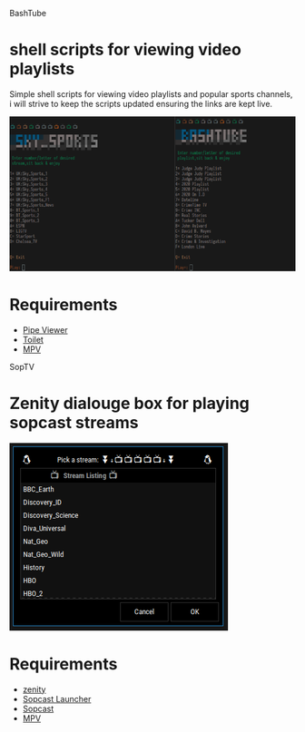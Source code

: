BashTube

shell scripts for viewing video playlists
==============================  
Simple shell scripts for viewing video playlists and popular sports channels, i will strive to keep the scripts updated ensuring the links are kept live.

![screenshot](/screenshot.png)


Requirements
==============================  
* [Pipe Viewer](http://www.ivarch.com/programs/pv.shtml)
* [Toilet](http://caca.zoy.org/wiki/toilet)
* [MPV](https://mpv.io)

SopTV

Zenity dialouge box for playing sopcast streams
============================== 

![soptv](/soptv.png)

Requirements
==============================  
* [zenity](https://help.gnome.org/users/zenity/stable/index.html.en)
* [Sopcast Launcher](https://github.com/jonian/sopcast-launcher)
* [Sopcast](http://www.sopcast.com/)
* [MPV](https://mpv.io)


